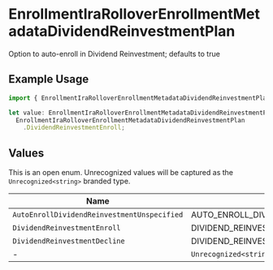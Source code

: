 # EnrollmentIraRolloverEnrollmentMetadataDividendReinvestmentPlan

Option to auto-enroll in Dividend Reinvestment; defaults to true

## Example Usage

```typescript
import { EnrollmentIraRolloverEnrollmentMetadataDividendReinvestmentPlan } from "@apexfintechsolutions/ascend-sdk/models/components";

let value: EnrollmentIraRolloverEnrollmentMetadataDividendReinvestmentPlan =
  EnrollmentIraRolloverEnrollmentMetadataDividendReinvestmentPlan
    .DividendReinvestmentEnroll;
```

## Values

This is an open enum. Unrecognized values will be captured as the `Unrecognized<string>` branded type.

| Name                                          | Value                                         |
| --------------------------------------------- | --------------------------------------------- |
| `AutoEnrollDividendReinvestmentUnspecified`   | AUTO_ENROLL_DIVIDEND_REINVESTMENT_UNSPECIFIED |
| `DividendReinvestmentEnroll`                  | DIVIDEND_REINVESTMENT_ENROLL                  |
| `DividendReinvestmentDecline`                 | DIVIDEND_REINVESTMENT_DECLINE                 |
| -                                             | `Unrecognized<string>`                        |